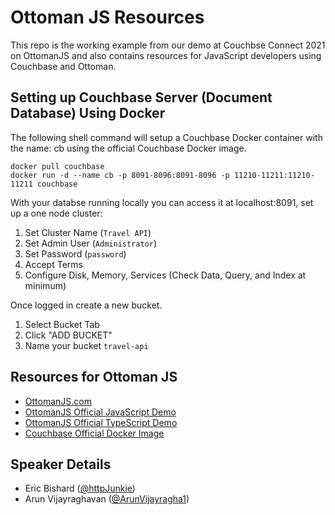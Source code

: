 # Ottoman JS Resources

This repo is the working example from our demo at Couchbse Connect 2021 on OttomanJS and also contains resources for JavaScript developers using Couchbase and Ottoman.

## Setting up Couchbase Server (Document Database) Using Docker

The following shell command will setup a Couchbase Docker container with the name: cb using the official Couchbase Docker image.

```shell
docker pull couchbase
docker run -d --name cb -p 8091-8096:8091-8096 -p 11210-11211:11210-11211 couchbase
```

With your databse running locally you can access it at localhost:8091, set up a one node cluster:

1. Set Cluster Name (`Travel API`)
2. Set Admin User (`Administrator`)
3. Set Password (`password`)
4. Accept Terms
5. Configure Disk, Memory, Services (Check Data, Query, and Index at minimum)

Once logged in create a new bucket.

1. Select Bucket Tab
2. Click "ADD BUCKET"
3. Name your bucket `travel-api`

## Resources for Ottoman JS

- [OttomanJS.com](https://ottomanjs.com)
- [OttomanJS Official JavaScript Demo](https://github.com/couchbaselabs/try-ottoman)
- [OttomanJS Official TypeScript Demo](https://github.com/couchbaselabs/try-ottoman-ts)
- [Couchbase Official Docker Image](https://hub.docker.com/_/couchbase)

## Speaker Details

- Eric Bishard ([@httpJunkie](https://twitter.com/httpjunkie))
- Arun Vijayraghavan ([@ArunVijayragha1](https://twitter.com/ArunVijayragha1))